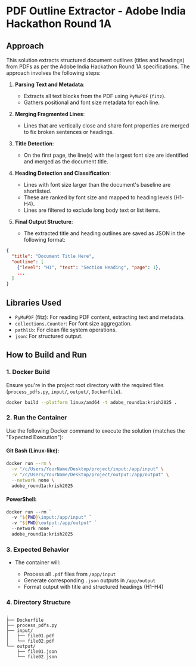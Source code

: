 # PDF Outline Extractor - Adobe India Hackathon Round 1A

## Approach

This solution extracts structured document outlines (titles and headings) from PDFs as per the Adobe India Hackathon Round 1A specifications. The approach involves the following steps:

1. **Parsing Text and Metadata**:

   * Extracts all text blocks from the PDF using `PyMuPDF` (`fitz`).
   * Gathers positional and font size metadata for each line.

2. **Merging Fragmented Lines**:

   * Lines that are vertically close and share font properties are merged to fix broken sentences or headings.

3. **Title Detection**:

   * On the first page, the line(s) with the largest font size are identified and merged as the document title.

4. **Heading Detection and Classification**:

   * Lines with font size larger than the document's baseline are shortlisted.
   * These are ranked by font size and mapped to heading levels (H1-H4).
   * Lines are filtered to exclude long body text or list items.

5. **Final Output Structure**:

   * The extracted title and heading outlines are saved as JSON in the following format:

```json
{
  "title": "Document Title Here",
  "outline": [
    {"level": "H1", "text": "Section Heading", "page": 1},
    ...
  ]
}
```

## Libraries Used

* `PyMuPDF` (fitz): For reading PDF content, extracting text and metadata.
* `collections.Counter`: For font size aggregation.
* `pathlib`: For clean file system operations.
* `json`: For structured output.

## How to Build and Run

### 1. **Docker Build**

Ensure you're in the project root directory with the required files (`process_pdfs.py`, `input/`, `output/`, `Dockerfile`).

```bash
docker build --platform linux/amd64 -t adobe_round1a:krish2025 .
```

### 2. **Run the Container**

Use the following Docker command to execute the solution (matches the "Expected Execution"):

#### Git Bash (Linux-like):

```bash
docker run --rm \
  -v "/c/Users/YourName/Desktop/project/input:/app/input" \
  -v "/c/Users/YourName/Desktop/project/output:/app/output" \
  --network none \
  adobe_round1a:krish2025
```

#### PowerShell:

```powershell
docker run --rm `
  -v "${PWD}\input:/app/input" `
  -v "${PWD}\output:/app/output" `
  --network none `
  adobe_round1a:krish2025
```

### 3. **Expected Behavior**

* The container will:

  * Process all `.pdf` files from `/app/input`
  * Generate corresponding `.json` outputs in `/app/output`
  * Format output with title and structured headings (H1–H4)

### 4. **Directory Structure**

```
.
├── Dockerfile
├── process_pdfs.py
├── input/
│   ├── file01.pdf
│   └── file02.pdf
└── output/
    ├── file01.json
    └── file02.json
```

